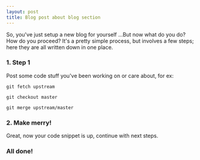 ```yaml
---
layout: post
title: Blog post about blog section
---
```


So, you've just setup a new blog for yourself ...But now what do you do? 
How do you proceed? It's a pretty simple process, but involves a few steps; here they are all written down in one place.
                                             
### 1. Step 1

Post some code stuff you've been working on or care about, for ex:

    git fetch upstream

    git checkout master

    git merge upstream/master

### 2. Make merry!

Great, now your code snippet is up, continue with next steps. 


### All done!
